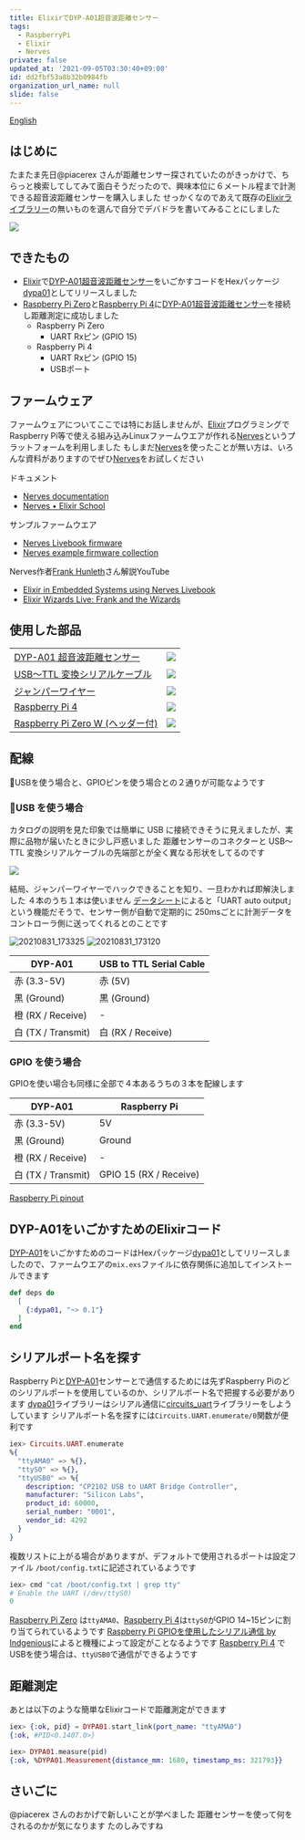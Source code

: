 ```yaml
---
title: ElixirでDYP-A01超音波距離センサー
tags:
  - RaspberryPi
  - Elixir
  - Nerves
private: false
updated_at: '2021-09-05T03:30:40+09:00'
id: dd2fbf53a8b32b0984fb
organization_url_name: null
slide: false
---
```

[English](https://dev.to/mnishiguchi/use-dyp-a01-ultrasonic-distance-sensor-in-elixir-bp4)

## はじめに

たまたま先日@piacerex さんが距離センサー探されていたのがきっかけで、ちらっと検索してしてみて面白そうだったので、興味本位に６メートル程まで計測できる超音波距離センサーを購入しました
せっかくなのであえて既存の[Elixirライブラリー](https://hex.pm/)の無いものを選んで自分でデバドラを書いてみることにしました

[![](https://cdn-shop.adafruit.com/1200x900/4664-03.jpg)](https://www.adafruit.com/product/4664)

[DYP-A01]: https://www.adafruit.com/product/4664
[DYP-A01超音波距離センサー]: https://www.adafruit.com/product/4664
[Elixir]: https://elixir-lang.org/
[Nerves]: https://www.nerves-project.org/
[Raspberry Pi Zero]: https://www.sparkfun.com/products/15470
[Raspberry Pi 4]: https://www.raspberrypi.org/products/raspberry-pi-4-model-b/
[dypa01]: https://hex.pm/packages/dypa01

## できたもの

- [Elixir]で[DYP-A01超音波距離センサー]をいごかすコードをHexパッケージ[dypa01]としてリリースしました
- [Raspberry Pi Zero]と[Raspberry Pi 4]に[DYP-A01超音波距離センサー]を接続し距離測定に成功しました
  - Raspberry Pi Zero
    - UART Rxピン (GPIO 15)
  - Raspberry Pi 4
    - UART Rxピン (GPIO 15)
    - USBポート

## ファームウェア

ファームウェアについてここでは特にお話しませんが、[Elixir]プログラミングでRaspberry Pi等で使える組み込みLinuxファームウエアが作れる[Nerves]というプラットフォームを利用しました
もしまだ[Nerves]を使ったことが無い方は、いろんな資料がありますのでぜひ[Nerves]をお試しください

ドキュメント

- [Nerves documentation](https://hexdocs.pm/nerves/getting-started.html)
- [Nerves • Elixir School](https://elixirschool.com/en/lessons/specifics/nerves/)

サンプルファームウエア

- [Nerves Livebook firmware](https://github.com/fhunleth/nerves_livebook)
- [Nerves example firmware collection](https://github.com/nerves-project/nerves_examples)

Nerves作者[Frank Hunleth](https://twitter.com/fhunleth?lang=en)さん解説YouTube

- [Elixir in Embedded Systems using Nerves Livebook](https://youtu.be/P_xryjmG35I)
- [Elixir Wizards Live: Frank and the Wizards](https://youtu.be/qp56tIEnYH4)

## 使用した部品

|   |   |
|---|---|
|[DYP-A01 超音波距離センサー](https://www.adafruit.com/product/4664)   | ![](https://cdn-shop.adafruit.com/970x728/4664-04.jpg)  |
|[USB〜TTL 変換シリアルケーブル](https://www.adafruit.com/product/954)   | ![](https://cdn-shop.adafruit.com/970x728/954-02.jpg)  |
| [ジャンパーワイヤー](https://www.google.com/search?q=jumper+wires&tbm=isch)  | ![](https://cdn-shop.adafruit.com/970x728/1956-02.jpg)  |
| [Raspberry Pi 4](https://www.raspberrypi.org/products/raspberry-pi-4-model-b/)  | ![](https://www.raspberrypi.org/homepage-9df4b/static/raspberry-pi-4-labelled-2857741801afdf1cabeaa58325e07b58.png)  |
|[Raspberry Pi Zero W (ヘッダー付)](https://www.sparkfun.com/products/15470)   | ![](https://cdn.sparkfun.com//assets/parts/1/4/0/5/9/15470-Raspberry_Pi_Zero_WH-01.jpg) |

## 配線

USBを使う場合と、GPIOピンを使う場合との２通りが可能なようです

### USB を使う場合

カタログの説明を見た印象では簡単に USB に接続できそうに見えましたが、実際に品物が届いたときに少し戸惑いました
距離センサーのコネクターと USB〜TTL 変換シリアルケーブルの先端部とが全く異なる形状をしてるのです

![](https://cdn-shop.adafruit.com/970x728/954-02.jpg)

結局、ジャンパーワイヤーでハックできることを知り、一旦わかれば即解決しました
４本のうち１本は使いません
[データシート](https://cdn-shop.adafruit.com/product-files/4664/4664_datasheet.pdf)によると「UART auto output」という機能だそうで、センサー側が自動で定期的に 250msごとに計測データをコントローラ側に送ってくれるとのことです

![20210831_173325](https://user-images.githubusercontent.com/7563926/131585666-806f64b5-4f76-49e0-875d-9f12a48427c0.jpg)
![20210831_173120](https://user-images.githubusercontent.com/7563926/131585661-4fdbd79a-7b2a-4bd1-87f6-024e6119f01a.jpg)

| DYP-A01            | USB to TTL Serial Cable |
| ------------------ | ----------------------- |
| 赤 (3.3-5V)        | 赤 (5V)                 |
| 黒 (Ground)        | 黒 (Ground)             |
| 橙 (RX / Receive)  | -                       |
| 白 (TX / Transmit) | 白 (RX / Receive)       |

### GPIO を使う場合

GPIOを使い場合も同様に全部で４本あるうちの３本を配線します

| DYP-A01               | Raspberry Pi           |
| --------------------- | ---------------------- |
| 赤 (3.3-5V)          | 5V                     |
| 黒 (Ground)        | Ground                 |
| 橙 (RX / Receive) | -                      |
| 白 (TX / Transmit) | GPIO 15 (RX / Receive) |

[Raspberry Pi pinout](https://pinout.xyz/pinout/uart)

## DYP-A01をいごかすためのElixirコード

[DYP-A01]をいごかすためのコードはHexパッケージ[dypa01](https://hex.pm/packages/dypa01)としてリリースしましたので、ファームウエアの`mix.exs`ファイルに依存関係に追加してインストールできます

```elixir
def deps do
  [
    {:dypa01, "~> 0.1"}
  ]
end
```

## シリアルポート名を探す

Raspberry Piと[DYP-A01]センサーとで通信するためには先ずRaspberry Piのどのシリアルポートを使用しているのか、シリアルポート名で把握する必要があります
[dypa01](https://hex.pm/packages/dypa01)ライブラリーはシリアル通信に[circuits_uart](https://hex.pm/packages/circuits_uart)ライブラリーをしようしています
シリアルポート名を探すには`Circuits.UART.enumerate/0`関数が便利です

```elixir
iex> Circuits.UART.enumerate
%{
  "ttyAMA0" => %{},
  "ttyS0" => %{},
  "ttyUSB0" => %{
    description: "CP2102 USB to UART Bridge Controller",
    manufacturer: "Silicon Labs",
    product_id: 60000,
    serial_number: "0001",
    vendor_id: 4292
  }
}
```

複数リストに上がる場合がありますが、デフォルトで使用されるポートは設定ファイル `/boot/config.txt`に記述されているようです

```elixir
iex> cmd "cat /boot/config.txt | grep tty"
# Enable the UART (/dev/ttyS0)
0
```

[Raspberry Pi Zero] は`ttyAMA0`、[Raspberry Pi 4]は`ttyS0`がGPIO 14~15ピンに割り当てられているようです
[Raspberry Pi GPIOを使用したシリアル通信 by Indgenious](https://www.ingenious.jp/articles/howto/raspberry-pi-howto/gpio-uart/)によると機種によって設定がことなるようです
[Raspberry Pi 4] でUSBを使う場合は、`ttyUSB0`で通信ができるようです

## 距離測定

あとは以下のような簡単なElixirコードで距離測定ができます

```elixir
iex> {:ok, pid} = DYPA01.start_link(port_name: "ttyAMA0")
{:ok, #PID<0.1407.0>}

iex> DYPA01.measure(pid)
{:ok, %DYPA01.Measurement{distance_mm: 1680, timestamp_ms: 321793}}
```

## さいごに

@piacerex さんのおかげで新しいことが学べました
距離センサーを使って何をされるのかが気になります
たのしみですね
